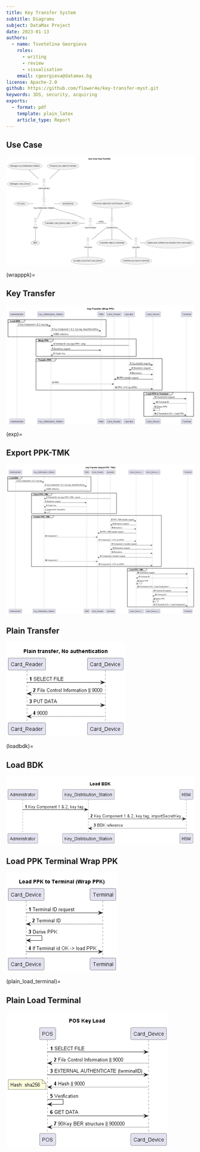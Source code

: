 ```yaml
---
title: Key Transfer System
subtitle: Diagrams
subject: DataMax Project
date: 2023-01-13
authors:
  - name: Tsvetelina Georgieva
    roles:
      - writing
      - review
      - visualisation
    email: cgeorgieva@datamax.bg
license: Apache-2.0
github: https://github.com/flower4e/key-transfer-myst.git
keywords: 3DS, security, acquiring
exports:
  - format: pdf
    template: plain_latex
    article_type: Report
---
```



## Use Case   

![usecase_key_transfer](img/usecase_key_transfer.png)

(wrapppk)=
## Key Transfer

![wrap-ppk](img/wrap-ppk.png)

(exp)=
## Export PPK-TMK

![export-ррк-tmk](img/export-ppk-tmk.png)

## Plain Transfer

![plain_transfer](img/plain_transfer.png)

(loadbdk)=
## Load BDK

![load_bdk](img/load-bdk.png)

## Load PPK Terminal Wrap PPK

![load-ppk-terminal-wrap-ppk](img/load-ppk-terminal-wrap-ppk.png)

(plain_load_terminal)=
## Plain Load Terminal

![plain_load_terminal](img/plain_load_terminal.png)